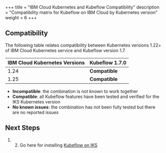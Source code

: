 +++
title = "IBM Cloud Kubernetes and Kubeflow Compatibility"
description = "Compatibility matrix for Kubeflow on IBM Cloud by Kubernetes version"
weight = 6
+++

## Compatibility

The following table relates compatibility between Kubernetes versions 1.22+ of IBM Cloud Kubernetes service and Kubeflow version 1.7.

<div class="table-responsive">
  <table class="table table-bordered">
    <thead class="thead-light">
      <tr>
        <th>IBM Cloud Kubernetes Versions</th>
        <th>Kubeflow 1.7.0</th>
      </tr>
    </thead>
    <tbody>
      <tr>
        <td>1.24</td>
        <td><b>Compatible</b></td>
      </tr>
      <tr>
        <td>1.25</td>
        <td><b>Compatible</b></td>
      </tr>
    </tbody>
  </table>
</div>

- **Incompatible**: the combination is not known to work together
- **Compatible**: all Kubeflow features have been tested and verified for the IKS Kubernetes version
- **No known issues**: the combination has not been fully tested but there are no reported issues


## Next Steps

1. 2. Go here for installing [Kubeflow on IKS](/docs/distributions/ibm/deploy/install-kubeflow-on-iks)